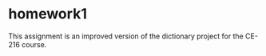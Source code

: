 # homework1
This assignment is an improved version of the dictionary project for the CE-216 course.
